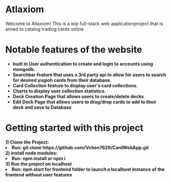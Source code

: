 <h1><strong>Atlaxiom</strong></h1>
Welcome to Atlaxiom! This is a wip full-stack web applicationproject that is aimed to catalog trading cards online<br>

<h1><strong>Notable features of the website</strongZ></h1>
<ul>
    <li>built in User authentication to create and login to accounts using mongodb.</li>
    <li>Searchbar feature that uses a 3rd party api to allow for users to search for desired yugioh cards from their database.</li>
    <li>Card Collection feature to display user's card collections.</li>
    <li>Charts to display user collection statistics.</li>
    <li>Deck Creation Page that allows users to create/delete decks </li>
    <li>Edit Deck Page that allows users to drag/drop cards to add to their deck and save to Database</li>
</ul>

<h1> <strong> Getting started with this project </strong> </h1>
<div> 
    1) Clone the Project:
    <li>Run: git clone https://github.com/Vchen7629/CardWebApp.git </li>
</div>
<div>
    2) install node modules:
    <li>Run: npm install or npm i</li>
</div>
<div>
    3) Run the project on localhost
    <li>Run: npm start for frontend folder to launch a localhost instance of the frontend without user features</li>
</div>
